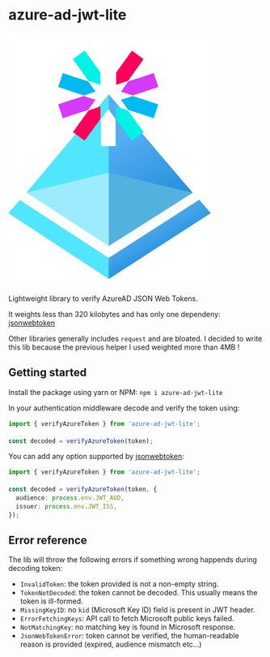 # azure-ad-jwt-lite

![Logo](https://github.com/MarioArnt/azure-ad-jwt-lite/blob/master/logo.png?raw=true)

Lightweight library to verify AzureAD JSON Web Tokens.

It weights less than 320 kilobytes and has only one dependeny: [jsonwebtoken](https://www.npmjs.com/package/jsonwebtoken)

Other libraries generally includes `request` and are bloated. I decided to write this lib because the previous helper I used weighted more than 4MB !

## Getting started

Install the package using yarn or NPM: `npm i azure-ad-jwt-lite`

In your authentication middleware decode and verify the token using:

```typescript
import { verifyAzureToken } from 'azure-ad-jwt-lite';

const decoded = verifyAzureToken(token);
```

You can add any option supported by [jsonwebtoken](https://www.npmjs.com/package/jsonwebtoken):

```typescript
import { verifyAzureToken } from 'azure-ad-jwt-lite';

const decoded = verifyAzureToken(token, {
  audience: process.env.JWT_AUD,
  issuer: process.env.JWT_ISS,
});
```

## Error reference

The lib will throw the following errors if something wrong happends during decoding token:

 * `InvalidToken`: the token provided is not a non-empty string.
 * `TokenNotDecoded`: the token cannot be decoded. This usually means the token is ill-formed.
 * `MissingKeyID`: no `kid` (Microsoft Key ID) field is present in JWT header.
 * `ErrorFetchingKeys`: API call to fetch Microsoft public keys failed.
 * `NotMatchingKey`: no matching key is found in Microsoft response.
 * `JsonWebTokenError`: token cannot be verified, the human-readable reason is provided (expired, audience mismatch etc...)
